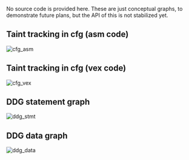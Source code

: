 No source code is provided here. These are just conceptual graphs, to demonstrate future plans, but the API of this is not stabilized yet.

## Taint tracking in cfg (asm code)
![cfg_asm][cfg_asm]

## Taint tracking in cfg (vex code)
![cfg_vex][cfg_vex]

## DDG statement graph 
![ddg_stmt][ddg_stmt]

## DDG data graph
![ddg_data][ddg_data]


[cfg_asm]: https://raw.githubusercontent.com/axt/angr-utils/master/examples/conceptual/cfg_asm_annotated.png
[cfg_vex]: https://raw.githubusercontent.com/axt/angr-utils/master/examples/conceptual/cfg_vex_annotated.png
[ddg_stmt]: https://raw.githubusercontent.com/axt/angr-utils/master/examples/conceptual/ddg_stmt.png
[ddg_data]: https://raw.githubusercontent.com/axt/angr-utils/master/examples/conceptual/ddg_data.png
